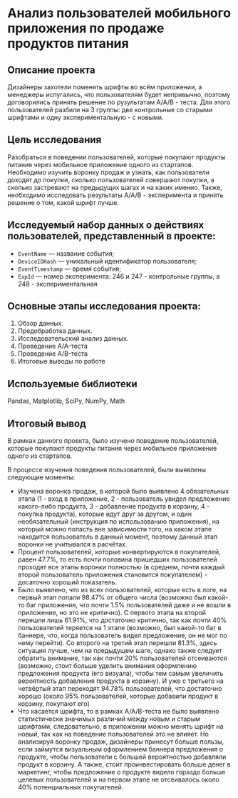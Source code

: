 # Анализ пользователей мобильного приложения по продаже продуктов питания

## Описание проекта
Дизайнеры захотели поменять шрифты во всём приложении, а менеджеры испугались, что пользователям будет непривычно, поэтому договорились принять решение по рузультатам A/A/B - теста. Для этого пользователей разбили на 3 группы: две контрольные со старыми шрифтами и одну экспериментальную - с новыми. 

## Цель исследования
Разобраться в поведении пользователей, которые покупают продукты питания через мобильное приложение одного из стартапов. Необходимо изучить воронку продаж и узнать, как пользователи доходят до покупки, сколько пользователей совершают покупки, а сколько застревают на предыдущих шагах и на каких именно. 
Также, необходимо исследовать результаты A/A/B - эксперимента и принять решение о том, какой шрифт лучше.

## Исследуемый набор данных о действиях пользователей, представленный в проекте:
* `EventName` — название события;
* `DeviceIDHash` — уникальный идентификатор пользователя; 
* `EventTimestamp` — время события;
* `ExpId` — номер эксперимента: 246 и 247 - контрольные группы, а 248 - экспериментальная

## Основные этапы исследования проекта:
 1. Обзор данных.
 2. Предобработка данных.
 3. Исследовательский анализ данных.
 4. Проведение A/A-теста
 5. Проведение A/B-теста
 6. Итоговые выводы по работе

## Используемые библиотеки
Pandas, Matplotlib, SciPy, NumPy, Math

## Итоговый вывод
В рамках данного проекта, было изучено поведение пользователей, которые покупают продукты питания через мобильное приложение одного из стартапов. 

В процессе изучения поведения пользователей, были выявлены следующие моменты:
- Изучена воронка продаж, в которой было выявлено 4 обязательных этапа (1 - вход в приложение, 2 - пользователь увидел предложение какого-либо продукта, 3 - добавление продукта в корзину, 4 - покупка продукта), которые идут друг за другом, и один необязательный (инструкция по использованию приложения), на который можно попасть вне зависимости того, на каком этапе находится пользователь в данный момент, поэтому данный этап воронки не учитывался в расчётах.
- Процент пользователей, которые конвертируются в покупателей, равен 47.7%, то есть почти половина пришедших пользователей проходят все этапы воронки полностью (в среднем, почти каждый второй пользователь приложения становится покупателем) - досаточно хороший показатель.
- Было выявлено, что из всех пользователей, которые есть в логе, на первый этап попали 98.47% от общего числа (возможно был какой-то баг приложения, что почти 1.5% пользователей даже и не вошли в приложение, но это не критично). С первого этапа на второй перешли лишь 61.91%, что достаточно критично, так как почти 40% пользователей теряется на 1 этапе (возможно, был какой-то баг в баннере, что, когда пользователь видел предложение, он не мог по нему перейти). Со второго на третий этап перешли 81.3%, здесь ситуация лучше, чем на предыдущем шаге, однако также следует обратить внимание, так как почти 20% пользователей отсеиваются (возможно, стоит больше уделить внимания оформлению предложения продукта (его визуала), чтобы тем самым увеличить вероятность добавления продукта в корзину). И уже с третьего на четвёртый этап переходят 94.78% пользователей, что достаточно хорошо (около 95% пользователей, которые добавили продукт в корзину, покупают его)
- Что касается шрифта, то в рамках A/A/B-теста не было выявлено статистически значимых различий между новым и старым шрифтами, следовательно, в приложении можно менять шрифт на новый, так как на поведение пользователей это не влияет. Но анализируя воронку продаж, дизайнеры принесут больше пользы, если займутся визуальным оформлением баннера предложения о продукте, чтобы пользователи с большей вероятностью добавляли продукт в корзину. А также, стоит проинвестировать больше денег в маркетинг, чтобы предложение о продукте видело гораздо больше целевых пользователей и на первом этапе не отсеивалось около 40% потенциальных покупателей.
